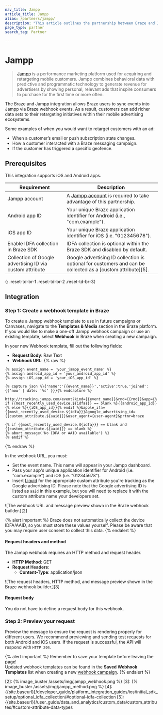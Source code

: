 ```yaml
---
nav_title: Jampp
article_title: Jampp
alias: /partners/jampp/
description: "This article outlines the partnership between Braze and Jampp, a performance marketing platform used for acquiring and retargeting mobile customers."
page_type: partner
search_tag: Partner

---
```


# Jampp

> [Jampp](https://www.jampp.com/) is a performance marketing platform used for acquiring and retargeting mobile customers. Jampp combines behavioral data with predictive and programmatic technology to generate revenue for advertisers by showing personal, relevant ads that inspire consumers to purchase for the first time or more often.

The Braze and Jampp integration allows Braze users to sync events into Jampp via Braze webhook events. As a result, customers can add richer data sets to their retargeting initiatives within their mobile advertising ecosystems.

Some examples of when you would want to retarget customers with an ad:
- When a customer’s email or push subscription state changes.
- How a customer interacted with a Braze messaging campaign.
- If the customer has triggered a specific geofence.

## Prerequisites

This integration supports iOS and Android apps.

| Requirement | Description |
|---|---|
| Jampp account | A [Jampp account](https://www.jampp.com/) is required to take advantage of this partnership. |
| Android app ID | Your unique Braze application identifier for Android (i.e., "com.example"). |
| iOS app ID | Your unique Braze application identifier for iOS (i.e. "012345678"). |
| Enable IDFA collection in Braze SDK | IDFA collection is optional within the Braze SDK and disabled by default. | 
| Collection of Google advertising ID via custom attribute | Google advertising ID collection is optional for customers and can be collected as a [custom attribute][5].
{: .reset-td-br-1 .reset-td-br-2 .reset-td-br-3}

## Integration

### Step 1: Create a webhook template in Braze

To create a Jampp webhook template to use in future campaigns or Canvases, navigate to the **Templates & Media** section in the Braze platform. If you would like to make a one-off Jampp webhook campaign or use an existing template, select **Webhook** in Braze when creating a new campaign.

In your new Webhook template, fill out the following fields:
- **Request Body**: Raw Text
- **Webhook URL**: 
{% raw %}
```liquid
{% assign event_name = 'your_jampp_event_name' %}
{% assign android_app_id = 'your_android_app_id' %}
{% assign iOS_app_id = 'your_iOS_app_id' %}

{% capture json %}{'name':'{{event_name}}','active':true,'joined':{{'now' | date: '%s' }}}{% endcapture %}

http://tracking.jampp.com/event?kind={{event_name}}&rnd={{rnd}}&app={% if {{most_recently_used_device.${idfa}}} == blank %}{{android_app_id}}{% else %}{{iOS_app_id}}{% endif %}&apple_ifa={{most_recently_used_device.${idfa}}}&google_advertising_id={{custom_attribute.${aaid}}}&user_agent={user-agent}&prtnr=braze

{% if {{most_recently_used_device.${idfa}}} == blank and {{custom_attribute.${aaid}}} == blank %}
{% abort_message('No IDFA or AAID available') %}
{% endif %}
```
{% endraw %}

In the webhook URL, you must:
- Set the event name. This name will appear in your Jampp dashboard.
- Pass your app's unique application identifier for Android (i.e. "com.example") and iOS (i.e. "012345678").
- Insert [Liquid][1] for the appropriate custom attribute you're tracking as the Google advertising ID. Please note that the Google advertising ID is listed as `aaid` in this example, but you will need to replace it with the custom attribute name your developers set.

![The webhook URL and message preview shown in the Braze webhook builder.][2]

{% alert important %}
Braze does not automatically collect the device IDFA/AAID, so you must store these values yourself. Please be aware that you may require user consent to collect this data.
{% endalert %}

#### Request headers and method

The Jampp webhook requires an HTTP method and request header.

- **HTTP Method**: GET
- **Request Headers**:
  - **Content-Type**: application/json

![The request headers, HTTP method, and message preview shown in the Braze webhook builder.][3]

#### Request body

You do not have to define a request body for this webhook.

### Step 2: Preview your request

Preview the message to ensure the request is rendering properly for different users. We recommend previewing and sending test requests for both Android and iOS users. If the request is successful, the API will respond with `HTTP 204`.

{% alert important %}
Remember to save your template before leaving the page! <br>Updated webhook templates can be found in the **Saved Webhook Templates** list when creating a new [webhook campaign]({{site.baseurl}}/user_guide/message_building_by_channel/webhooks/creating_a_webhook/). 
{% endalert %}

[1]: {{site.baseurl}}/user_guide/personalization_and_dynamic_content/liquid/using_liquid/#using-liquid
[2]: {% image_buster /assets/img/jampp_webhook.png %}
[3]: {% image_buster /assets/img/jampp_method.png %}
[4]: {{site.baseurl}}/developer_guide/platform_integration_guides/ios/initial_sdk_setup/optional_idfa_collection/#optional-idfa-collection
[5]: {{site.baseurl}}/user_guide/data_and_analytics/custom_data/custom_attributes/#custom-attribute-data-types
